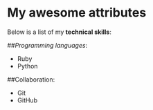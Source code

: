 # My awesome attributes

Below is a list of my **technical skills**:

##_Programming languages_:
- Ruby
- Python

##Collaboration:
* Git
* GitHub
